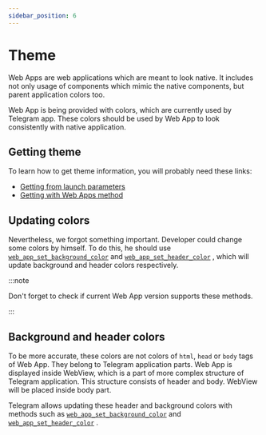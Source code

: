 ```yaml
---
sidebar_position: 6
---
```


# Theme

Web Apps are web applications which are meant to look native. It includes not
only usage of components which mimic the native components, but parent
application colors too.

Web App is being provided with colors, which are currently used by Telegram app.
These colors should be used by Web App to look consistently with native
application.

## Getting theme

To learn how to get theme information, you will probably need these links:

- [Getting from launch parameters](../launch-params/structure#tgwebappthemeparams)
- [Getting with Web Apps method](../apps-communication/methods#web_app_request_theme)

## Updating colors

Nevertheless, we forgot something important. Developer could change some colors
by himself. To do this, he should
use [`web_app_set_background_color`](../apps-communication/methods#web_app_set_background_color)
and [`web_app_set_header_color`](../apps-communication/methods#web_app_set_header_color)
, which will update background and header colors respectively.

:::note

Don't forget to check if current Web App version supports these methods.

:::

## Background and header colors

To be more accurate, these colors are not colors of `html`, `head` or `body`
tags of Web App. They belong to Telegram application parts. Web App is
displayed inside WebView, which is a part of more complex structure of Telegram
application. This structure consists of header and body. WebView will be placed
inside body part.

Telegram allows updating these header and background colors with methods such
as [`web_app_set_background_color`](../apps-communication/methods#web_app_set_background_color)
and [`web_app_set_header_color`](../apps-communication/methods#web_app_set_header_color)
. 
